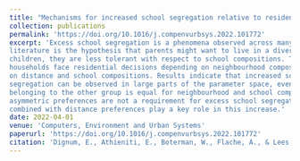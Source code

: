 ```yaml
---
title: "Mechanisms for increased school segregation relative to residential segregation: a model-based analysis"
collection: publications
permalink: 'https://doi.org/10.1016/j.compenvurbsys.2022.101772'
excerpt: 'Excess school segregation is a phenomena observed across many countries and one common explanation from the
literature is the hypothesis that parents might want to live in a diverse neighbourhood, but when it comes to their
children, they are less tolerant with respect to school compositions. This study uses an agent-based model where
households face residential decisions depending on neighbourhood compositions and make school choices based
on distance and school compositions. Results indicate that increased school segregation relative to residential
segregation can be observed in large parts of the parameter space, even when the tolerance for households
belonging to the other group is equal for neighbourhood and school compositions. Our results demonstrate that
asymmetric preferences are not a requirement for excess school segregation and show that residential segregation
combined with distance preferences play a key role in this increase.'
date: 2022-04-01
venue: 'Computers, Environment and Urban Systems'
paperurl: 'https://doi.org/10.1016/j.compenvurbsys.2022.101772'
citation: 'Dignum, E., Athieniti, E., Boterman, W., Flache, A., & Lees, M. (2022). Mechanisms for increased school segregation relative to residential segregation: A model-based analysis. Computers, Environment and Urban Systems, 93, 101772.'
---
```

<!-- Excess school segregation is a phenomena observed across many countries and one common explanation from the
literature is the hypothesis that parents might want to live in a diverse neighbourhood, but when it comes to their
children, they are less tolerant with respect to school compositions. This study uses an agent-based model where
households face residential decisions depending on neighbourhood compositions and make school choices based
on distance and school compositions. Results indicate that increased school segregation relative to residential
segregation can be observed in large parts of the parameter space, even when the tolerance for households
belonging to the other group is equal for neighbourhood and school compositions. Our results demonstrate that
asymmetric preferences are not a requirement for excess school segregation and show that residential segregation
combined with distance preferences play a key role in this increase.

<!-- [Download paper here](https://doi.org/10.1016/j.compenvurbsys.2022.101772)

Dignum, E., Athieniti, E., Boterman, W., Flache, A., & Lees, M. (2022). Mechanisms for increased school segregation relative to residential segregation: A model-based analysis. Computers, Environment and Urban Systems, 93, 101772. -->